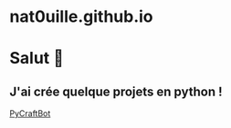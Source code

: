 # nat0uille.github.io

# Salut 👋
## J'ai crée quelque projets en python !
[PyCraftBot](https://github.com/nat0uille/pycraftbot)
